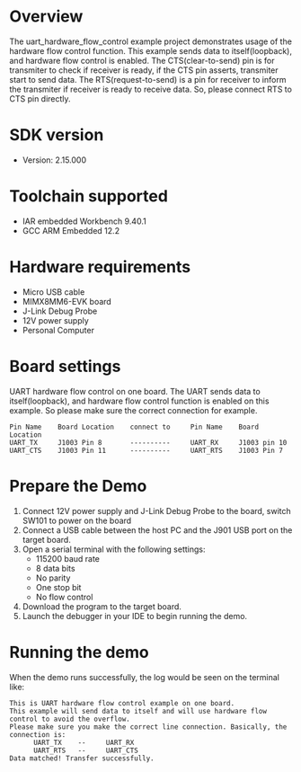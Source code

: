 Overview
========
The uart_hardware_flow_control example project demonstrates usage of the hardware
flow control function. This example sends data to itself(loopback), and hardware flow
control is enabled. The CTS(clear-to-send) pin is for transmiter to check if receiver
is ready, if the CTS pin asserts, transmiter start to send data. The RTS(request-to-send)
is a pin for receiver to inform the transmiter if receiver is ready to receive data.
So, please connect RTS to CTS pin directly.

SDK version
===========
- Version: 2.15.000

Toolchain supported
===================
- IAR embedded Workbench  9.40.1
- GCC ARM Embedded  12.2

Hardware requirements
=====================
- Micro USB cable
- MIMX8MM6-EVK board
- J-Link Debug Probe
- 12V power supply
- Personal Computer

Board settings
==============
UART hardware flow control on one board.
The UART sends data to itself(loopback), and hardware flow control function is 
enabled on this example. So please make sure the correct connection for example.
~~~~~~~~~~~~~~~~~~~~~~~~~~~~~~~~~~~~~~~~~~~~~~~~~~~~~~~~~~~~~~~~~~~~~~~~~~~~~~~~~~~~~~~~~
Pin Name    Board Location    connect to     Pin Name    Board Location
UART_TX     J1003 Pin 8       ----------     UART_RX     J1003 pin 10
UART_CTS    J1003 Pin 11      ----------     UART_RTS    J1003 Pin 7
~~~~~~~~~~~~~~~~~~~~~~~~~~~~~~~~~~~~~~~~~~~~~~~~~~~~~~~~~~~~~~~~~~~~~~~~~~~~~~~~~~~~~~~~~

Prepare the Demo
================
1.  Connect 12V power supply and J-Link Debug Probe to the board, switch SW101 to power on the board
2.  Connect a USB cable between the host PC and the J901 USB port on the target board.
3.  Open a serial terminal with the following settings:
    - 115200 baud rate
    - 8 data bits
    - No parity
    - One stop bit
    - No flow control
4.  Download the program to the target board.
5.  Launch the debugger in your IDE to begin running the demo.

Running the demo
================
When the demo runs successfully, the log would be seen on the terminal like:

~~~~~~~~~~~~~~~~~~~~~~~~~~~~~~~~~~~~~~~~
This is UART hardware flow control example on one board.
This example will send data to itself and will use hardware flow control to avoid the overflow.
Please make sure you make the correct line connection. Basically, the connection is:
      UART_TX    --     UART_RX
      UART_RTS   --     UART_CTS
Data matched! Transfer successfully.
~~~~~~~~~~~~~~~~~~~~~~~~~~~~~~~~~~~~~~~~
